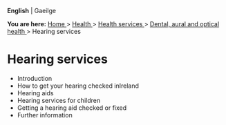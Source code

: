 **English** |  Gaeilge 

**You are here:** [ Home ](/en/) > [ Health ](/en/health/) > [ Health services
](/en/health/health-services/) > [ Dental, aural and optical health
](/en/health/health-services/dental-aural-and-optical-services/) > Hearing
services

#  Hearing services

  * Introduction 
  * How to get your hearing checked inIreland 
  * Hearing aids 
  * Hearing services for children 
  * Getting a hearing aid checked or fixed 
  * Further information 
